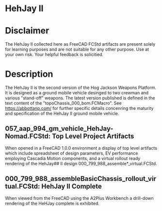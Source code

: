 # HehJay II

# Disclaimer
The HehJay II collected here as FreeCAD FCStd artifacts are present solely for learning purposes and are not suitable for any other purpose.  Use at your own risk.  Your helpful feedback is solicitied.

# Description
The HehJay II is the second version of the Hog Jackson Weapons Platform.  It is designed as a ground mobile vehicle desinged to two crewman and various "stand-off" weapons. The latest version published is defined in the text content of the "topoChassis_000_bom.FCMacro".  See <https://abbottanp.com/> for further specific details concenring the maturity and specification of the HehJay II ground mobile vehicle.

## 057_aap_994_gm_vehicle_HehJay-Nomad.FCStd: Top Level Project Artifacts
When opened in a FreeCAD 1.0.0 environment a display of top level artifacts which include spreadsheet of design parameters, EV performance employing Cascadia Motion components, and a virtual rollout ready rendering of the HehJay## II design 000_799_988_assemble*_virtual.FCStd.

## 000_799_988_assembleBasicChassis_rollout_virtual.FCStd: HehJay II Complete
When viewed from the FreeCAD using the A2Plus Workbench a drill-down rendering of the HeHJay complete is exhibited. 


